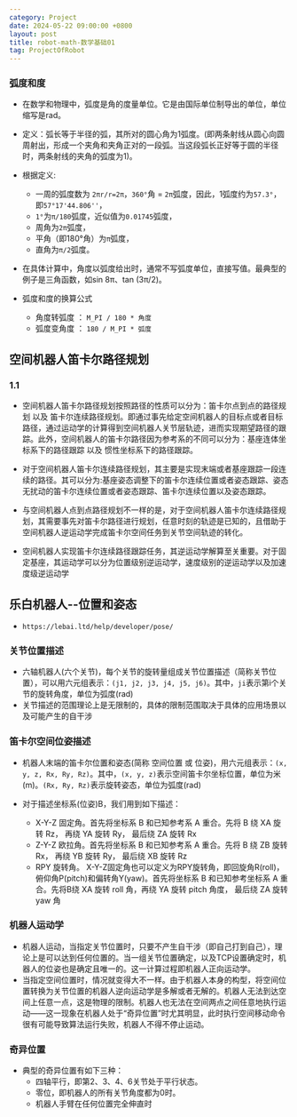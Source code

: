 ```yaml
---
category: Project
date: 2024-05-22 09:00:00 +0800
layout: post
title: robot-math-数学基础01
tag: ProjectOfRobot
---
```


### 弧度和度

+ 在数学和物理中，弧度是角的度量单位。它是由国际单位制导出的单位，单位缩写是rad。
+ 定义：弧长等于半径的弧，其所对的圆心角为1弧度。(即两条射线从圆心向圆周射出，形成一个夹角和夹角正对的一段弧。当这段弧长正好等于圆的半径时，两条射线的夹角的弧度为1)。

+ 根据定义:
  + 一周的弧度数为 `2πr/r=2π`，`360°`角 = `2π`弧度，因此，1弧度约为`57.3°`，即`57°17'44.806''`，
  + `1°`为`π/180`弧度，近似值为`0.01745`弧度，
  + 周角为`2π`弧度，
  + 平角（即180°角）为`π`弧度，
  + 直角为`π/2`弧度。

+ 在具体计算中，角度以弧度给出时，通常不写弧度单位，直接写值。最典型的例子是三角函数，如sin 8π、tan (3π/2)。

+ 弧度和度的换算公式
  + 角度转弧度 ： `M_PI / 180 * 角度`
  + 弧度变角度 ： `180 / M_PI * 弧度`


## 空间机器人笛卡尔路径规划

### 1.1

+ 空间机器人笛卡尔路径规划按照路径的性质可以分为：笛卡尔点到点的路径规划 以及 笛卡尔连续路径规划。即通过事先给定空间机器人的目标点或者目标路径，通过运动学的计算得到空间机器人关节层轨迹，进而实现期望路径的跟踪。此外，空间机器人的笛卡尔路径因为参考系的不同可以分为：基座连体坐标系下的路径跟踪 以及 惯性坐标系下的路径跟踪。

+ 对于空间机器人笛卡尔连续路径规划，其主要是实现末端或者基座跟踪一段连续的路径。其可以分为:基座姿态调整下的笛卡尔连续位置或者姿态跟踪、姿态无扰动的笛卡尔连续位置或者姿态跟踪、笛卡尔连续位置以及姿态跟踪。
+ 与空间机器人点到点路径规划不一样的是，对于空间机器人笛卡尔连续路径规划，其需要事先对笛卡尔路径进行规划，任意时刻的轨迹是已知的，且借助于空间机器人逆运动学完成笛卡尔空间任务到关节空间轨迹的转化。

+ 空间机器人实现笛卡尔连续路径跟踪任务，其逆运动学解算至关重要。对于固定基座，其运动学可以分为位置级别逆运动学，速度级别的逆运动学以及加速度级逆运动学

## 乐白机器人--位置和姿态

+ `https://lebai.ltd/help/developer/pose/`

### 关节位置描述

+ 六轴机器人(六个关节)，每个关节的旋转量组成关节位置描述（简称关节位置），可以用六元组表示：`(j1, j2, j3, j4, j5, j6)`。其中，`ji`表示第i个关节的旋转角度，单位为弧度(rad)
+ 关节描述的范围理论上是无限制的，具体的限制范围取决于具体的应用场景以及可能产生的自干涉

### 笛卡尔空间位姿描述

+ 机器人末端的笛卡尔位置和姿态(简称 空间位置 或 位姿)，用六元组表示：`(x, y, z, Rx, Ry, Rz)`。其中，`(x, y, z)`表示空间笛卡尔坐标位置，单位为米(m)。`(Rx, Ry, Rz)`表示旋转姿态，单位为弧度(rad)

+ 对于描述坐标系(位姿)B，我们用到如下描述：
  + X-Y-Z 固定角。首先将坐标系 B 和已知参考系 A 重合。先将 B 绕 XA 旋转 Rz， 再绕 YA 旋转 Ry， 最后绕 ZA 旋转 Rx
  + Z-Y-Z 欧拉角。首先将坐标系 B 和已知参考系 A 重合。先将 B 绕 ZB 旋转 Rx， 再绕 YB 旋转 Ry， 最后绕 XB 旋转 Rz
  + RPY 旋转角。 X-Y-Z固定角也可以定义为RPY旋转角，即回旋角R(roll)，俯仰角P(pitch)和偏转角Y(yaw)。首先将坐标系 B 和已知参考坐标系 A 重合。先将B绕 XA 旋转 roll 角，再绕 YA 旋转 pitch 角度， 最后绕 ZA 旋转 yaw 角

### 机器人运动学

+ 机器人运动，当指定关节位置时，只要不产生自干涉（即自己打到自己），理论上是可以达到任何位置的。当一组关节位置确定，以及TCP设置确定时，机器人的位姿也是确定且唯一的。这一计算过程即机器人正向运动学。
+ 当指定空间位置时，情况就变得大不一样。由于机器人本身的构型，将空间位置转换为关节位置的机器人逆向运动学是多解或者无解的。机器人无法到达空间上任意一点，这是物理的限制。机器人也无法在空间两点之间任意地执行运动——这一现象在机器人处于“奇异位置”时尤其明显，此时执行空间移动命令很有可能导致算法运行失败，机器人不得不停止运动。

### 奇异位置

+ 典型的奇异位置有如下三种：
  + 四轴平行，即第2、3、4、6关节处于平行状态。
  + 零位，即机器人的所有关节角度都为0时。
  + 机器人手臂在任何位置完全伸直时